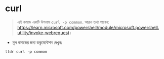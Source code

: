 # curl

> এই কমান্ড একটি উপনাম `curl -p common`.
> আরও তথ্য পাবেন: <https://learn.microsoft.com/powershell/module/microsoft.powershell.utility/invoke-webrequest>।

- মূল কমান্ডের জন্য ডকুমেন্টেশন দেখুন:

`tldr curl -p common`
